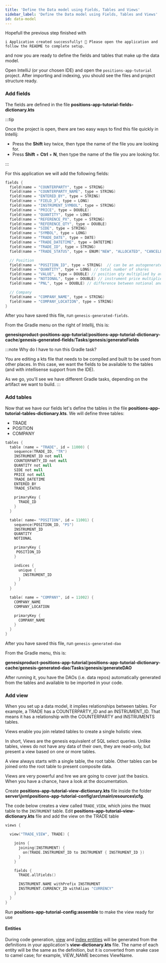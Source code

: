 ```yaml
---
title: 'Define the Data model using Fields, Tables and Views'
sidebar_label: 'Define the Data model using Fields, Tables and Views'
id: data-model
---
```


Hopefull the previous step finished with

```
i Application created successfully! 🎉 Please open the application and follow the README to complete setup.
```

and now you are ready to define the fields and tables that make up the data model. 

Open IntelliJ (or your chosen IDE) and open the `positions-app-tutorial` project. After importing and indexing, you should see the files and project structure ready.

### Add fields
The fields are defined in the file **positions-app-tutorial-fields-dictionary.kts**

:::tip

Once the project is open, there are two easy ways to find this file quickly in Intellij:

- Press the **Shift** key twice, then type the name of the file you are looking for.
- Press **Shift** + **Ctrl** + **N**, then type the name of the file you are looking for.

:::

For this application we will add the following fields:

```kotlin
fields {
  field(name = "COUNTERPARTY", type = STRING)
  field(name = "COUNTERPARTY_NAME", type = STRING)
  field(name = "ENTERED_BY", type = STRING)
  field(name = "FIELD_3", type = LONG)
  field(name = "INSTRUMENT_SYMBOL", type = STRING)
  field(name = "PRICE", type = DOUBLE)
  field(name = "QUANTITY", type = LONG)
  field(name = "REFERENCE_PX", type = STRING)
  field(name = "REFERENCE_QTY", type = DOUBLE)
  field(name = "SIDE", type = STRING)
  field(name = "SYMBOL", type = LONG)
  field(name = "TRADE_DATE", type = DATE)
  field(name = "TRADE_DATETIME", type = DATETIME)
  field(name = "TRADE_ID", type = STRING)
  field(name = "TRADE_STATUS", type = ENUM("NEW", "ALLOCATED", "CANCELLED", default = "NEW"))

  // Position
  field(name = "POSITION_ID", type = STRING)  // can be an autogenerated sequence, so declare it as such)
  field(name = "QUANTITY", type = LONG) // total number of shares
  field(name = "VALUE", type = DOUBLE) // position qty multiplied by avg trade price
  field(name = "NOTIONAL", type = DOUBLE) // instrument price multiplied by quantity
  field(name = "PNL", type = DOUBLE) // difference between notional and current market price

  // Company
  field(name = "COMPANY_NAME", type = STRING)
  field(name = "COMPANY_LOCATION", type = STRING)
}
```

After you have saved this file, run `genesis-generated-fields`.

From the Gradle menu on the right of Intellij, this is:

 **genesisproduct-positions-app-tutorial**/**positions-app-tutorial-dictionary-cache**/**genesis-generated-fields**/**Tasks**/**genesis**/**generateFields**

:::note Why do I have to run this Gradle task?

You are editing a kts file that needs to be compiled and built to be used from other places. In this case, we want the fields to be available to the tables (and with intellisense support from the IDE).

As we go, you'll see we have different Gradle tasks, depending on the artifact we want to build.
:::

### Add tables
Now that we have our fields let's define the tables in the file **positions-app-tutorial-tables-dictionary.kts**.
We will define three tables:
- TRADE
- POSITION
- COMPANY

```kotlin
tables {
  table (name = "TRADE", id = 11000) {
    sequence(TRADE_ID, "TR")
    INSTRUMENT_ID not null
    COUNTERPARTY_ID not null
    QUANTITY not null
    SIDE not null
    PRICE not null
    TRADE_DATETIME
    ENTERED_BY
    TRADE_STATUS

    primaryKey {
      TRADE_ID
    }
  }

  table( name= "POSITION", id = 11001) {
    sequence(POSITION_ID, "PS")
    INSTRUMENT_ID
    QUANTITY
    NOTIONAL

    primaryKey {
     POSITION_ID
    }

    indices {
      unique {
        INSTRUMENT_ID
      }
    }
  }

  table( name = "COMPANY", id = 11002) {
    COMPANY_NAME
    COMPANY_LOCATION

    primaryKey {
      COMPANY_NAME
    }
  }
}
```

After you have saved this file, run `genesis-generated-dao`

From the Gradle menu, this is:

**genesisproduct-positions-app-tutorial**/**positions-app-tutorial-dictionary-cache**/**genesis-generated-dao**/**Tasks**/**genesis**/**generateDAO**

After running it, you have the DAOs (i.e. data repos) automatically generated from the tables and available to be imported in your code.

### Add view

When you set up a data model, it implies relationships between tables. For example, a TRADE has a COUNTERPARTY_ID and an INSTRUMENT_ID. That means it has a relationship with the COUNTERPARTY and INSTRUMENTS tables.

Views enable you join related tables to create a single holistic view.

In short, Views are the genesis equivalent of SQL select queries. Unlike tables, views do not have any data of their own, they are read-only, but present a view based on one or more tables. 

A view always starts with a single table, the root table. Other tables can be joined onto the root table to present composite data. 

Views are very powerful and hre we are going to cover just the basics. When you have a chance, have a look at the documentation.

Create **positions-app-tutorial-view-dictionary.kts** file inside the folder **server\jvm\positions-app-tutorial-config\src\main\resources\cfg**.

The code below creates a view called `TRADE_VIEW`, which joins the `TRADE` table to the `INSTRUMENT` table. Edit **positions-app-tutorial–view-dictionary.kts** file and add the view on the TRADE table​

```kotlin
views {

  view("TRADE_VIEW", TRADE) {

    joins {
      joining(INSTRUMENT) {
        on(TRADE.INSTRUMENT_ID to INSTRUMENT { INSTRUMENT_ID })
      }
    }

    fields {
      TRADE.allFields()

      INSTRUMENT.NAME withPrefix INSTRUMENT
      INSTRUMENT.CURRENCY_ID withAlias "CURRENCY"
    }
  }
}
```

Run **positions-app-tutorial-config:assemble** to make the view ready for use

#### Entities

During code generation, [view](/reference/developer/api/database/how-to/data-types/views/) and [index entities](/reference/developer/api/database/how-to/data-types/indices/) will be generated from the definitions in your application's **view-dictionary.kts** file. The name of each entity will be the same as the definition, but it is converted from snake case to camel case; for example, VIEW_NAME becomes ViewName.
